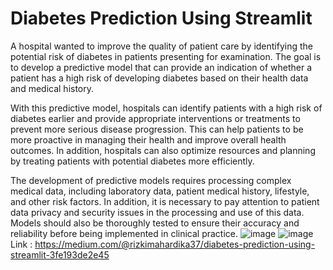 # Diabetes Prediction Using Streamlit
A hospital wanted to improve the quality of patient care by identifying the potential risk of diabetes in patients presenting for examination. The goal is to develop a predictive model that can provide an indication of whether a patient has a high risk of developing diabetes based on their health data and medical history.

With this predictive model, hospitals can identify patients with a high risk of diabetes earlier and provide appropriate interventions or treatments to prevent more serious disease progression. This can help patients to be more proactive in managing their health and improve overall health outcomes. In addition, hospitals can also optimize resources and planning by treating patients with potential diabetes more efficiently.

The development of predictive models requires processing complex medical data, including laboratory data, patient medical history, lifestyle, and other risk factors. In addition, it is necessary to pay attention to patient data privacy and security issues in the processing and use of this data. Models should also be thoroughly tested to ensure their accuracy and reliability before being implemented in clinical practice.
![image](https://github.com/rizkiajimahardika/Diabetes_Prediction/assets/79896604/37f10a69-ee4d-4ce3-bd13-571e9354d90a)
![image](https://github.com/rizkiajimahardika/Diabetes_Prediction/assets/79896604/65a7a312-3e32-46e2-a9bd-89954e29d0f4)
Link : https://medium.com/@rizkimahardika37/diabetes-prediction-using-streamlit-3fe193de2e45
